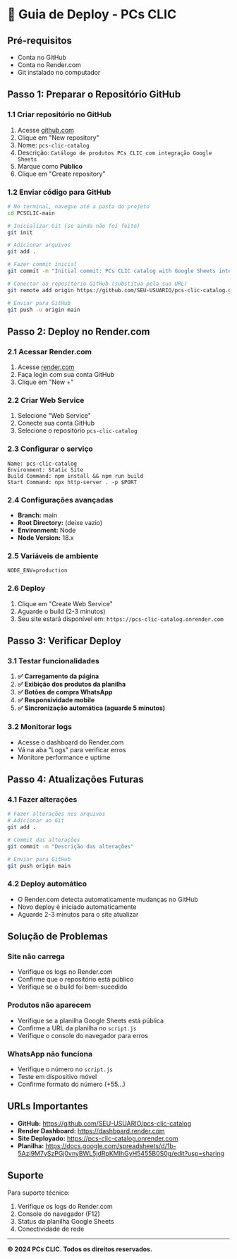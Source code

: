 # 🚀 Guia de Deploy - PCs CLIC

## Pré-requisitos
- Conta no GitHub
- Conta no Render.com
- Git instalado no computador

## Passo 1: Preparar o Repositório GitHub

### 1.1 Criar repositório no GitHub
1. Acesse [github.com](https://github.com)
2. Clique em "New repository"
3. Nome: `pcs-clic-catalog`
4. Descrição: `Catálogo de produtos PCs CLIC com integração Google Sheets`
5. Marque como **Público**
6. Clique em "Create repository"

### 1.2 Enviar código para GitHub
```bash
# No terminal, navegue até a pasta do projeto
cd PCSCLIC-main

# Inicializar Git (se ainda não foi feito)
git init

# Adicionar arquivos
git add .

# Fazer commit inicial
git commit -m "Initial commit: PCs CLIC catalog with Google Sheets integration"

# Conectar ao repositório GitHub (substitua pela sua URL)
git remote add origin https://github.com/SEU-USUARIO/pcs-clic-catalog.git

# Enviar para GitHub
git push -u origin main
```

## Passo 2: Deploy no Render.com

### 2.1 Acessar Render.com
1. Acesse [render.com](https://render.com)
2. Faça login com sua conta GitHub
3. Clique em "New +"

### 2.2 Criar Web Service
1. Selecione "Web Service"
2. Conecte sua conta GitHub
3. Selecione o repositório `pcs-clic-catalog`

### 2.3 Configurar o serviço
```
Name: pcs-clic-catalog
Environment: Static Site
Build Command: npm install && npm run build
Start Command: npx http-server . -p $PORT
```

### 2.4 Configurações avançadas
- **Branch:** main
- **Root Directory:** (deixe vazio)
- **Environment:** Node
- **Node Version:** 18.x

### 2.5 Variáveis de ambiente
```
NODE_ENV=production
```

### 2.6 Deploy
1. Clique em "Create Web Service"
2. Aguarde o build (2-3 minutos)
3. Seu site estará disponível em: `https://pcs-clic-catalog.onrender.com`

## Passo 3: Verificar Deploy

### 3.1 Testar funcionalidades
1. **✅ Carregamento da página**
2. **✅ Exibição dos produtos da planilha**
3. **✅ Botões de compra WhatsApp**
4. **✅ Responsividade mobile**
5. **✅ Sincronização automática (aguarde 5 minutos)**

### 3.2 Monitorar logs
- Acesse o dashboard do Render.com
- Vá na aba "Logs" para verificar erros
- Monitore performance e uptime

## Passo 4: Atualizações Futuras

### 4.1 Fazer alterações
```bash
# Fazer alterações nos arquivos
# Adicionar ao Git
git add .

# Commit das alterações
git commit -m "Descrição das alterações"

# Enviar para GitHub
git push origin main
```

### 4.2 Deploy automático
- O Render.com detecta automaticamente mudanças no GitHub
- Novo deploy é iniciado automaticamente
- Aguarde 2-3 minutos para o site atualizar

## Solução de Problemas

### Site não carrega
- Verifique os logs no Render.com
- Confirme que o repositório está público
- Verifique se o build foi bem-sucedido

### Produtos não aparecem
- Verifique se a planilha Google Sheets está pública
- Confirme a URL da planilha no `script.js`
- Verifique o console do navegador para erros

### WhatsApp não funciona
- Verifique o número no `script.js`
- Teste em dispositivo móvel
- Confirme formato do número (+55...)

## URLs Importantes

- **GitHub:** https://github.com/SEU-USUARIO/pcs-clic-catalog
- **Render Dashboard:** https://dashboard.render.com
- **Site Deployado:** https://pcs-clic-catalog.onrender.com
- **Planilha:** https://docs.google.com/spreadsheets/d/1b-5Azi9M7ySzPGj0vnyBWL5jdRpKMIhGyH5455B0S0g/edit?usp=sharing

## Suporte

Para suporte técnico:
1. Verifique os logs do Render.com
2. Console do navegador (F12)
3. Status da planilha Google Sheets
4. Conectividade de rede

---
**© 2024 PCs CLIC. Todos os direitos reservados.**
